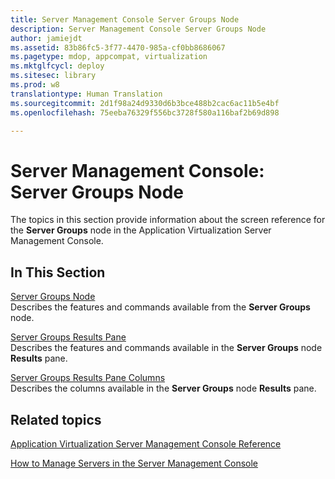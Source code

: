 ```yaml
---
title: Server Management Console Server Groups Node
description: Server Management Console Server Groups Node
author: jamiejdt
ms.assetid: 83b86fc5-3f77-4470-985a-cf0bb8686067
ms.pagetype: mdop, appcompat, virtualization
ms.mktglfcycl: deploy
ms.sitesec: library
ms.prod: w8
translationtype: Human Translation
ms.sourcegitcommit: 2d1f98a24d9330d6b3bce488b2cac6ac11b5e4bf
ms.openlocfilehash: 75eeba76329f556bc3728f580a116baf2b69d898

---
```



# Server Management Console: Server Groups Node


The topics in this section provide information about the screen reference for the **Server Groups** node in the Application Virtualization Server Management Console.

## In This Section


<a href="" id="server-groups-node"></a>[Server Groups Node](server-groups-node.md)  
Describes the features and commands available from the **Server Groups** node.

<a href="" id="server-groups-results-pane"></a>[Server Groups Results Pane](server-groups-results-pane.md)  
Describes the features and commands available in the **Server Groups** node **Results** pane.

<a href="" id="server-groups-results-pane-columns"></a>[Server Groups Results Pane Columns](server-groups-results-pane-columns.md)  
Describes the columns available in the **Server Groups** node **Results** pane.

## Related topics


[Application Virtualization Server Management Console Reference](application-virtualization-server-management-console-reference.md)

[How to Manage Servers in the Server Management Console](how-to-manage-servers-in-the-server-management-console.md)

 

 








<!--HONumber=Jun16_HO4-->



